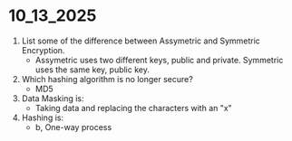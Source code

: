 # 10_13_2025

1) List some of the difference between Assymetric and Symmetric Encryption.
    * Assymetric uses two different keys, public and private. Symmetric uses the same key, public key.
2) Which hashing algorithm is no longer secure?
    * MD5
3) Data Masking is:
    * Taking data and replacing the characters with an "x"
4) Hashing is:
    * b, One-way process